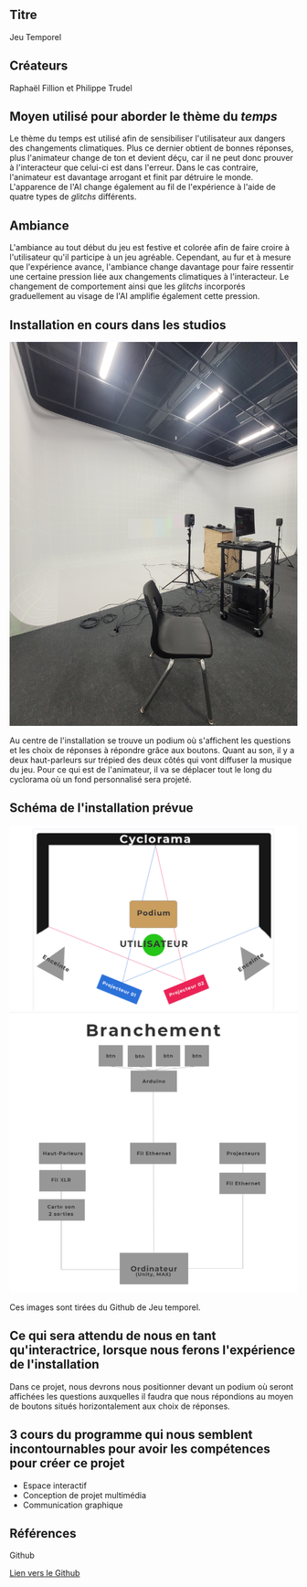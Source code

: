 ## Titre 

Jeu Temporel

## Créateurs

Raphaël Fillion et Philippe Trudel

## Moyen utilisé pour aborder le thème du *temps* 

Le thème du temps est utilisé afin de sensibiliser l'utilisateur aux dangers des changements climatiques. Plus ce dernier obtient de bonnes réponses, plus l'animateur change de ton et devient déçu, car il ne peut donc prouver à l'interacteur que celui-ci est dans l'erreur. Dans le cas contraire, l'animateur est davantage arrogant et finit par détruire le monde. L'apparence de l'AI change également au fil de l'expérience à l'aide de quatre types de *glitchs* différents.

## Ambiance

L'ambiance au tout début du jeu est festive et colorée afin de faire croire à l'utilisateur qu'il participe à un jeu agréable. Cependant, au fur et à mesure que l'expérience avance, l'ambiance change davantage pour faire ressentir une certaine pression liée aux changements climatiques à l'interacteur. Le changement de comportement ainsi que les *glitchs* incorporés graduellement au visage de l'AI amplifie également cette pression.

## Installation en cours dans les studios 

![image de l'installation en cours de Jeu Temporel](medias/photographies/photo_installation_projet_3.jpg)

Au centre de l'installation se trouve un podium où s'affichent les questions et les choix de réponses à répondre grâce aux boutons. Quant au son, il y a deux haut-parleurs sur trépied des deux côtés qui vont diffuser la musique du jeu. Pour ce qui est de l'animateur, il va se déplacer tout le long du cyclorama où un fond personnalisé sera projeté.

## Schéma de l'installation prévue 

![image du schéma de Jeu temporel](medias/schemas/jeu_temporel1.png)
![image du schéma de branchement de Jeu temporel](medias/schemas/jeu_temporel2.png)

Ces images sont tirées du Github de Jeu temporel. 

## Ce qui sera attendu de nous en tant qu'interactrice, lorsque nous ferons l'expérience de l'installation

Dans ce projet, nous devrons nous positionner devant un podium où seront affichées les questions auxquelles il faudra que nous répondions au moyen de boutons situés horizontalement aux choix de réponses. 

## 3 cours du programme qui nous semblent incontournables pour avoir les compétences pour créer ce projet 

 - Espace interactif
 - Conception de projet multimédia
 - Communication graphique

## Références 

Github

[Lien vers le Github ](https://github.com/Orbital3/Jeu-Temporel)
